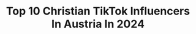 ---
title: Top 10 Christian TikTok Influencers In Austria In 2024
description: >-
  Find top christian TikTok influencers in Austria in 2024. Most popular hashtags: #foryou #austria #fyp #viral.
platform: TikTok
hits: 9
text_top: Discover the most popular TikTok accounts on inBeat.
text_bottom: Our database holds 9 TikTok influencers like this in Austria for you to connect with.
profiles:
  - username: "christianthomasprey"
    fullname: >-
      ChristianThomasPrey
    bio: >-
      OGV 🏊🏼‍♂️Extreme Athlete 🤿Freediver 📸Pro UW Model 🏔Adventurer 🧘🏽‍♂️Coach
    location: "Austria"
    followers: 185900
    engagement: 1132
    commentsToLikes: 0.044740
    id: ck98qtfta7hsm0j78xl2rh69h
    verified: false
    hashtags: "#foryou, #austria, #fyp, #fy"
  - username: "lil_imb5"
    fullname: >-
      ♛Lil_Imb♛
    bio: >-
      ^Vienna🇦🇹/Pak🇵🇰^ ^Instagram: lil_imb^ ^Youtube: Lil Imb^ ^Ziel 10K^
    location: "Austria"
    followers: 5084
    engagement: 1226
    commentsToLikes: 0.070254
    id: ckcp3w3q5c4ar0j23zkobv7qz
    verified: false
    hashtags: "#ilahi, #fame, #foryou, #islam"
  - username: "christianschartner"
    fullname: >-
      christianschartner
    bio: >-
      Captures experiences in Nature, mostly in Austria 🇦🇹 📷: Nikon Z 6 + D850
    location: "Austria"
    followers: 2548
    engagement: 948
    commentsToLikes: 0.028979
    id: cka6bkxo40n0d0i78fznu29bx
    verified: false
    hashtags: "#obertauern, #dji, #austria, #mountains"
  - username: "austriasginger"
    fullname: >-
      Austriasginger
    bio: >-
      🦋Welcome y‘all!🦋 19 Insta & YT: Austriasginger
    location: "Austria"
    followers: 233600
    engagement: 1736
    commentsToLikes: 0.008000
    id: ck8faqah44g790j78svl2dloh
    verified: false
    hashtags: "#wien, #osttirol, #obertilliach, #typisch"
  - username: "the.real.mucki"
    fullname: >-
      christian.mucki.muck
    bio: >-
      Let me entertain you! 🙌🏻 So happy you are here ❤️ Join the fam, it’s lit 🔥
    location: "Austria"
    followers: 11500
    engagement: 1094
    commentsToLikes: 0.017419
    id: ckd6whkbisb520j23b05q02ge
    verified: false
    hashtags: "#austria, #fakten, #wienerisch, #oida"
  - username: "jonbro363"
    fullname: >-
      jonbro 363
    bio: >-
      Snowboarding❤️ Thx for 4k follower🚦
    location: "Austria"
    followers: 4563
    engagement: 1002
    commentsToLikes: 0.023117
    id: ckbfef6uz8is40j239qn046d9
    verified: false
    hashtags: "#fy, #love, #2021, #viral"
  - username: "kuljitrandhawa7"
    fullname: >-
      Kuljit Randhawa 7
    bio: >-
      ❤️ਬੱਬੂ ਮਾਨ❤️🔞DanBilzerian🔞🐆CristianoRonaldo🐆🔥PalaJalalpur🔥Vasda rahe panjb
    location: "Austria"
    followers: 39800
    engagement: 1430
    commentsToLikes: 0.028989
    id: ckbl31o0g0apd0j236ktugbyh
    verified: false
    hashtags: "#babbumaan, #punjab, #jindjaan, #kisanmajdoorektajindabaad"
  - username: "christinaroosaa"
    fullname: >-
      ChristinaRosa
    bio: >-
      Snapchat: christinaroosa | Instagram: christinaroosa
    location: "Austria"
    followers: 2302
    engagement: 1403
    commentsToLikes: 0.019878
    id: cka84rl5yv3sv0i78ar7a28ju
    verified: false
    hashtags: "#new, #inspo, #cute, #pink"
  - username: "haidari313"
    fullname: >-
      Mori Afg
    bio: >-
      🇦🇹 ❤️ 🇦🇫 Sbg AUT 20 𝔂𝓮𝓪𝓻𝓼 𝓸𝓵𝓭 👩‍❤️‍💋‍👨
    location: "Austria"
    followers: 3188
    engagement: 367
    commentsToLikes: 0.015059
    id: ckbl2u74l01u70j23ii8svrwm
    verified: false
    hashtags: "#funny, #austria, #salzburg, #fun"
---